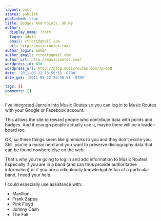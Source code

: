 ```yaml
---
layout: post
status: publish
published: true
title: Badges And Points, Oh My
author:
  display_name: Trott
  login: admin
  email: rtrott@gmail.com
  url: http://musicroutes.com/
author_login: admin
author_email: rtrott@gmail.com
author_url: http://musicroutes.com/
wordpress_id: 658
wordpress_url: http://blog.musicroutes.com/?p=658
date: '2011-05-22 13:56:51 -0700'
date_gmt: '2011-05-22 20:56:51 -0700'

tags: []
comments: []
---
```

<p>I've integrated Janrain into Music Routes so you can log in to Music Routes with your Google or Facebook account.</p>
<p>This allows the site to reward people who contribute data with points and badges.  And if enough people actually use it, maybe there will be a leader-board too.</p>
<p>OK, so these things seem like gimmicks to you and they don't excite you.  Still, you're a music nerd and you want to preserve discography data that can be found nowhere else on the web.</p>
<p>That's why you're going to log in and add information to Music Routes!  Especially if you are in a band (and can thus provide authoritative information) or if you are a ridiculously knowledgable fan of a particular band, I need your help.</p>
<p>I could especially use assistance with:</p>
<ul>
<li>Marillion</li>
<li>Frank Zappa</li>
<li>Pink Floyd</li>
<li>Johnny Cash</li>
<li>The Fall</li>
</ul>
